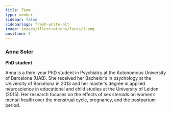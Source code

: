 ```yaml
---
title: Team
type: member
sidebar: false
sidebarlogo: fresh-white-alt
image: images/illustrations/faces/1.png
position: 3
---
```



### Anna Soler

**PhD student**

Anna is a third-year PhD student in Psychiatry at the Autonomous University of Barcelona (UAB). She received her Bachelor’s in psychology at the University of Barcelona in 2013 and her master’s degree in applied neuroscience in educational and child studies at the University of Leiden (2015). Her research focuses on the effects of sex steroids on women’s mental health over the menstrual cycle, pregnancy, and the postpartum period.

